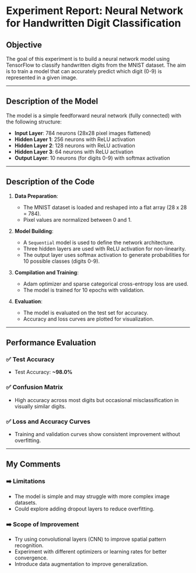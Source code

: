 
# Experiment Report: Neural Network for Handwritten Digit Classification

## **Objective**
The goal of this experiment is to build a neural network model using TensorFlow to classify handwritten digits from the MNIST dataset. The aim is to train a model that can accurately predict which digit (0-9) is represented in a given image.

---

## **Description of the Model**
The model is a simple feedforward neural network (fully connected) with the following structure:
- **Input Layer**: 784 neurons (28x28 pixel images flattened)
- **Hidden Layer 1**: 256 neurons with ReLU activation
- **Hidden Layer 2**: 128 neurons with ReLU activation
- **Hidden Layer 3**: 64 neurons with ReLU activation
- **Output Layer**: 10 neurons (for digits 0-9) with softmax activation

---


## **Description of the Code**
1. **Data Preparation**:
   - The MNIST dataset is loaded and reshaped into a flat array (28 x 28 = 784).
   - Pixel values are normalized between 0 and 1.

2. **Model Building**:
   - A `Sequential` model is used to define the network architecture.
   - Three hidden layers are used with ReLU activation for non-linearity.
   - The output layer uses softmax activation to generate probabilities for 10 possible classes (digits 0-9).

3. **Compilation and Training**:
   - Adam optimizer and sparse categorical cross-entropy loss are used.
   - The model is trained for 10 epochs with validation.

4. **Evaluation**:
   - The model is evaluated on the test set for accuracy.
   - Accuracy and loss curves are plotted for visualization.

---

## **Performance Evaluation**
### ✅ Test Accuracy
- Test Accuracy: **~98.0%**

### ✅ Confusion Matrix
- High accuracy across most digits but occasional misclassification in visually similar digits.

### ✅ Loss and Accuracy Curves
- Training and validation curves show consistent improvement without overfitting.

---

## **My Comments**
### ➡️ **Limitations**
- The model is simple and may struggle with more complex image datasets.
- Could explore adding dropout layers to reduce overfitting.

### ➡️ **Scope of Improvement**
- Try using convolutional layers (CNN) to improve spatial pattern recognition.
- Experiment with different optimizers or learning rates for better convergence.
- Introduce data augmentation to improve generalization.

